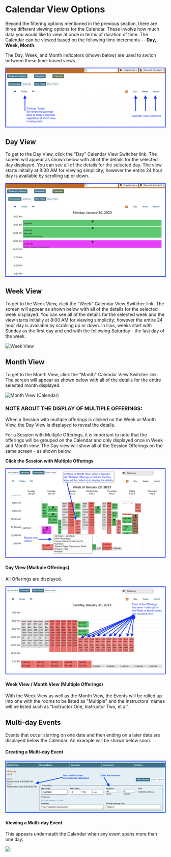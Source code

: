 # Calendar View Options

Beyond the filtering options mentioned in the previous section, there are three different viewing options for the Calendar. These involve how much data you would like to view at once in terms of duration of time. The Calendar can be viewed based on the following time increments -- **Day, Week, Month**.

The Day, Week, and Month indicators (shown below) are used to switch between these time-based views.

![Calendar Duration View Switcher](../images/calendar_view_images/duration_switcher.png)

## Day View

To get to the Day View, click the "Day" Calendar View Switcher link. The screen will appear as shown below with all of the details for the selected day displayed. You can see all of the details for the selected day. The view starts initially at 8:00 AM for viewing simplicity; however the entire 24 hour day is available by scrolling up or down.

![Day View](../images/calendar_view_images/day_view.png)

## Week View

To get to the Week View, click the "Week" Calendar View Switcher link. The screen will appear as shown below with all of the details for the selected week displayed. You can see all of the details for the selected week and the view starts initially at 8:00 AM for viewing simplicity; however the entire 24 hour day is available by scrolling up or down. In Ilios, weeks start with Sunday as the first day and end with the following Saturday - the last day of the week.

![Week View](../images/calendar_view_options/week_view.png)

## Month View

To get to the Month View, click the "Month" Calendar View Switcher link. The screen will appear as shown below with all of the details for the entire selected month displayed.

![Month View (Calendar)](../images/calendar_view_options/month_view.png)

### NOTE ABOUT THE DISPLAY OF MULTIPLE OFFERINGS:

When a Session with multiple offerings is clicked on the Week or Month View, the Day View is displayed to reveal the details.

For a Session with Multiple Offerings, it is important to note that the offerings will be grouped on the Calendar and only displayed once in Week and Month view. The Day view will show all of the Session Offerings on the same screen - as shown below.

**Click the Session with Multiple Offerings**

![](../images/calendar_view_images/week_view_multiple.png)

#### Day View (Multiple Offerings)

All Offerings are displayed.

![](../images/calendar_view_images/day_view_multiple.png)

#### Week View / Month View (Multiple Offerings)

With the Week View as well as the Month View, the Events will be rolled up into one with the rooms to be listed as "Multiple" and the Instructors' names will be listed such as "Instructor One, Instructor Two, et al".

## Multi-day Events

Events that occur starting on one date and then ending on a later date are displayed below the Calendar. An example will be shown below soon.

#### Creating a Multi-day Event

![](../images/calendar_view_images/multi_day_create.png)

#### Viewing a Multi-day Event

This appears underneath the Calendar when any event spans more than one day.

![](../.gitbook/assets/mult-day\_view.png)

